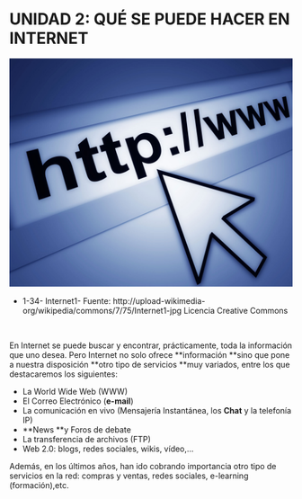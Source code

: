 
# UNIDAD 2: QUÉ SE PUEDE HACER EN INTERNET


![](img/Internet1.jpg)

- 1-34- Internet1- Fuente: http://upload-wikimedia-org/wikipedia/commons/7/75/Internet1-jpg Licencia Creative Commons

 

En Internet se puede buscar y encontrar, prácticamente, toda la información que uno desea. Pero Internet no solo ofrece **información **sino que pone a nuestra disposición **otro tipo de servicios **muy variados, entre los que destacaremos los siguientes:

- La World Wide Web (WWW)
- El Correo Electrónico (**e-mail**)
- La comunicación en vivo (Mensajería Instantánea, los **Chat** y la telefonía IP)
- **News **y Foros de debate
- La transferencia de archivos (FTP)
- Web 2.0: blogs, redes sociales, wikis, vídeo,...

Además, en los últimos años, han ido cobrando importancia otro tipo de servicios en la red: compras y ventas, redes sociales, e-learning (formación),etc.

